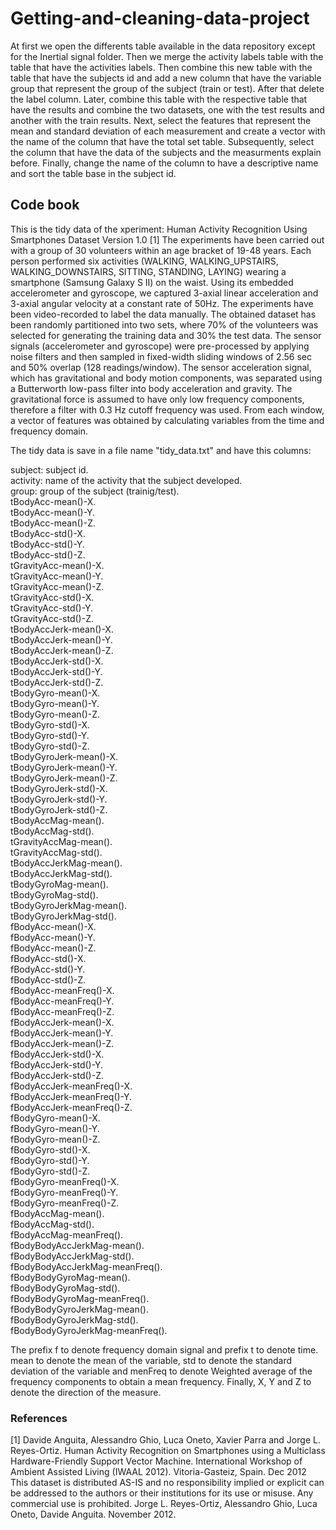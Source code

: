 # Getting-and-cleaning-data-project

At first we open the differents table available in the data repository except for the Inertial signal folder. Then we merge the activity labels table with the table that have the activities labels. Then combine this new table with the table that have the subjects id and add a new column that have the variable group that represent the group of the subject (train or test). After that delete the label column. Later, combine this table with the respective table that have the results and combine the two datasets, one with the test results and another with the train results. Next, select the features that represent the mean and standard deviation of each measurement and create a vector with the name of the column that have the total set table. Subsequently, select the column that have the data of the subjects and the measurments explain before. Finally, change the name of the column to have a descriptive name and sort the table base in the subject id.

## Code book

This is the tidy data of the xperiment: Human Activity Recognition Using Smartphones Dataset Version 1.0 [1] The experiments have been carried out with a group of 30 volunteers within an age bracket of 19-48 years. Each person performed six activities (WALKING, WALKING_UPSTAIRS, WALKING_DOWNSTAIRS, SITTING, STANDING, LAYING) wearing a smartphone (Samsung Galaxy S II) on the waist. Using its embedded accelerometer and gyroscope, we captured 3-axial linear acceleration and 3-axial angular velocity at a constant rate of 50Hz. The experiments have been video-recorded to label the data manually. The obtained dataset has been randomly partitioned into two sets, where 70% of the volunteers was selected for generating the training data and 30% the test data. The sensor signals (accelerometer and gyroscope) were pre-processed by applying noise filters and then sampled in fixed-width sliding windows of 2.56 sec and 50% overlap (128 readings/window). The sensor acceleration signal, which has gravitational and body motion components, was separated using a Butterworth low-pass filter into body acceleration and gravity. The gravitational force is assumed to have only low frequency components, therefore a filter with 0.3 Hz cutoff frequency was used. From each window, a vector of features was obtained by calculating variables from the time and frequency domain.

The tidy data is save in a file name "tidy_data.txt" and have this columns:

subject: subject id.  
activity: name of the activity that the subject developed.  
group: group of the subject (trainig/test).  
tBodyAcc-mean()-X.    
tBodyAcc-mean()-Y.    
tBodyAcc-mean()-Z.  
tBodyAcc-std()-X.  
tBodyAcc-std()-Y.   
tBodyAcc-std()-Z.  
tGravityAcc-mean()-X.  
tGravityAcc-mean()-Y.   
tGravityAcc-mean()-Z.   
tGravityAcc-std()-X.   
tGravityAcc-std()-Y.   
tGravityAcc-std()-Z.   
tBodyAccJerk-mean()-X.  
tBodyAccJerk-mean()-Y.  
tBodyAccJerk-mean()-Z.  
tBodyAccJerk-std()-X.  
tBodyAccJerk-std()-Y.  
tBodyAccJerk-std()-Z.  
tBodyGyro-mean()-X.  
tBodyGyro-mean()-Y.  
tBodyGyro-mean()-Z.  
tBodyGyro-std()-X.  
tBodyGyro-std()-Y.  
tBodyGyro-std()-Z.  
tBodyGyroJerk-mean()-X.  
tBodyGyroJerk-mean()-Y.  
tBodyGyroJerk-mean()-Z.  
tBodyGyroJerk-std()-X.  
tBodyGyroJerk-std()-Y.  
tBodyGyroJerk-std()-Z.  
tBodyAccMag-mean().  
tBodyAccMag-std().  
tGravityAccMag-mean().  
tGravityAccMag-std().  
tBodyAccJerkMag-mean().  
tBodyAccJerkMag-std().  
tBodyGyroMag-mean().  
tBodyGyroMag-std().  
tBodyGyroJerkMag-mean().  
tBodyGyroJerkMag-std().  
fBodyAcc-mean()-X.  
fBodyAcc-mean()-Y.  
fBodyAcc-mean()-Z.  
fBodyAcc-std()-X.  
fBodyAcc-std()-Y.  
fBodyAcc-std()-Z.  
fBodyAcc-meanFreq()-X.  
fBodyAcc-meanFreq()-Y.  
fBodyAcc-meanFreq()-Z.  
fBodyAccJerk-mean()-X.  
fBodyAccJerk-mean()-Y.  
fBodyAccJerk-mean()-Z.  
fBodyAccJerk-std()-X.  
fBodyAccJerk-std()-Y.  
fBodyAccJerk-std()-Z.  
fBodyAccJerk-meanFreq()-X.  
fBodyAccJerk-meanFreq()-Y.  
fBodyAccJerk-meanFreq()-Z.  
fBodyGyro-mean()-X.  
fBodyGyro-mean()-Y.  
fBodyGyro-mean()-Z.  
fBodyGyro-std()-X.  
fBodyGyro-std()-Y.  
fBodyGyro-std()-Z.  
fBodyGyro-meanFreq()-X.  
fBodyGyro-meanFreq()-Y.  
fBodyGyro-meanFreq()-Z.  
fBodyAccMag-mean().  
fBodyAccMag-std().  
fBodyAccMag-meanFreq().  
fBodyBodyAccJerkMag-mean().  
fBodyBodyAccJerkMag-std().  
fBodyBodyAccJerkMag-meanFreq().  
fBodyBodyGyroMag-mean().  
fBodyBodyGyroMag-std().  
fBodyBodyGyroMag-meanFreq().  
fBodyBodyGyroJerkMag-mean().  
fBodyBodyGyroJerkMag-std().  
fBodyBodyGyroJerkMag-meanFreq().  

The prefix f to denote frequency domain signal and prefix t to denote time. mean to denote the mean of the variable, std to denote the standard deviation of the variable and menFreq to denote Weighted average of the frequency components to obtain a mean frequency. Finally, X, Y and Z to denote the direction of the measure.

### References

[1] Davide Anguita, Alessandro Ghio, Luca Oneto, Xavier Parra and Jorge L. Reyes-Ortiz. Human Activity Recognition on Smartphones using a Multiclass Hardware-Friendly Support Vector Machine. International Workshop of Ambient Assisted Living (IWAAL 2012). Vitoria-Gasteiz, Spain. Dec 2012 This dataset is distributed AS-IS and no responsibility implied or explicit can be addressed to the authors or their institutions for its use or misuse. Any commercial use is prohibited. Jorge L. Reyes-Ortiz, Alessandro Ghio, Luca Oneto, Davide Anguita. November 2012.
